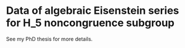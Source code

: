 # Data of algebraic Eisenstein series for H_5 noncongruence subgroup
See my PhD thesis for more details.

